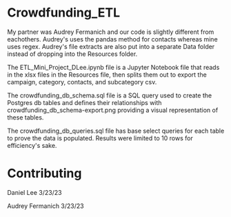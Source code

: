 # Crowdfunding_ETL

My partner was Audrey Fermanich and our code is slightly different from eachothers. Audrey's uses the pandas method for contacts whereas mine uses regex. Audrey's file extracts are also put into a separate Data folder instead of dropping into the Resources folder.

The ETL_Mini_Project_DLee.ipynb file is a Jupyter Notebook file that reads in the xlsx files in the Resources file, then splits them out to export the campaign, category, contacts, and subcategory csv.

The crowdfunding_db_schema.sql file is a SQL query used to create the Postgres db tables and defines their relationships with crowdfunding_db_schema-export.png providing a visual representation of these tables.

The crowdfunding_db_queries.sql file has base select queries for each table to prove the data is populated. Results were limited to 10 rows for efficiency's sake.

# Contributing
Daniel Lee 3/23/23

Audrey Fermanich 3/23/23
